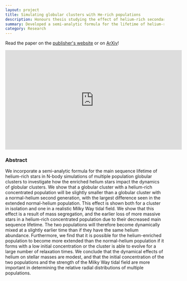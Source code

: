 ```yaml
---
layout: project
title: Simulating globular clusters with He-rich populations
description: Honours thesis studying the effect of helium-rich secondary populations on globular cluster dynamics using N-body simulations.
summary: Developed a semi-analytic formula for the lifetime of helium-rich stars, incorporated into NBODY6 simulation code, simulated globular cluster dynamics on SHARCNET supercomputers, and analysed simulation results.
category: Research
---
```


Read the paper on the <a href="https://doi.org/10.1093/mnras/sty2446" target="_blank">publisher's website</a> or on <a href="https://arxiv.org/abs/1809.01055" target="_blank">ArXiv</a>!

<iframe width="560" height="315" src="https://www.youtube.com/embed/wXiU3Ay4NIo" frameborder="0" allow="accelerometer; autoplay; encrypted-media; gyroscope; picture-in-picture" allowfullscreen></iframe>

### Abstract

We incorporate a semi-analytic formula for the main sequence lifetime of helium-rich stars in N-body simulations of multiple population globular clusters to investigate how the enriched helium stars impact the dynamics of globular clusters. We show that a globular cluster with a helium-rich concentrated population will be slightly smaller than a globular cluster with a normal-helium second generation, with the largest difference seen in the extended normal-helium population. This effect is shown both for a cluster in isolation and one in a realistic Milky Way tidal field. We show that this effect is a result of mass segregation, and the earlier loss of more massive stars in a helium-rich concentrated population due to their decreased main sequence lifetime. The two populations will therefore become dynamically mixed at a slightly earlier time than if they have the same helium abundance. Furthermore, we find that it is possible for the helium-enriched population to become more extended than the normal-helium population if it forms with a low initial concentration or the cluster is able to evolve for a large number of relaxation times. We conclude that the dynamical effects of helium on stellar masses are modest, and that the initial concentration of the two populations and the strength of the Milky Way tidal field are more important in determining the relative radial distributions of multiple populations.
